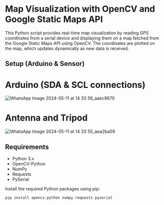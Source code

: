 # Map Visualization with OpenCV and Google Static Maps API

This Python script provides real-time map visualization by reading GPS coordinates from a serial device and displaying them on a map fetched from the Google Static Maps API using OpenCV. The coordinates are plotted on the map, which updates dynamically as new data is received.

## Setup (Arduino & Sensor)

# Arduino (SDA & SCL connections)

![WhatsApp Image 2024-05-11 at 14 33 56_aaec9670](https://github.com/ZoreAnuj/GPS-RTK-Sparkfun-/assets/95142805/520ab4ab-4bf2-4e54-b800-635250e664e7)

# Antenna and Tripod

![WhatsApp Image 2024-05-11 at 14 33 55_aea2ba09](https://github.com/ZoreAnuj/GPS-RTK-Sparkfun-/assets/95142805/4e61700c-4985-4442-8c2c-b4ae63c848d1)

## Requirements

- Python 3.x
- OpenCV-Python
- NumPy
- Requests
- PySerial

Install the required Python packages using pip:

```bash
pip install opencv-python numpy requests pyserial
